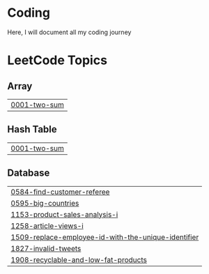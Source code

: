 # Coding
Here, I will document all my coding journey

<!---LeetCode Topics Start-->
# LeetCode Topics
## Array
|  |
| ------- |
| [0001-two-sum](https://github.com/GAURAVVVV02/Coding/tree/master/0001-two-sum) |
## Hash Table
|  |
| ------- |
| [0001-two-sum](https://github.com/GAURAVVVV02/Coding/tree/master/0001-two-sum) |
## Database
|  |
| ------- |
| [0584-find-customer-referee](https://github.com/GAURAVVVV02/Coding/tree/master/0584-find-customer-referee) |
| [0595-big-countries](https://github.com/GAURAVVVV02/Coding/tree/master/0595-big-countries) |
| [1153-product-sales-analysis-i](https://github.com/GAURAVVVV02/Coding/tree/master/1153-product-sales-analysis-i) |
| [1258-article-views-i](https://github.com/GAURAVVVV02/Coding/tree/master/1258-article-views-i) |
| [1509-replace-employee-id-with-the-unique-identifier](https://github.com/GAURAVVVV02/Coding/tree/master/1509-replace-employee-id-with-the-unique-identifier) |
| [1827-invalid-tweets](https://github.com/GAURAVVVV02/Coding/tree/master/1827-invalid-tweets) |
| [1908-recyclable-and-low-fat-products](https://github.com/GAURAVVVV02/Coding/tree/master/1908-recyclable-and-low-fat-products) |
<!---LeetCode Topics End-->